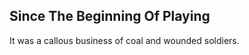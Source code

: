 Since The Beginning Of Playing
------------------------------
It was a callous business of coal and wounded soldiers.  
